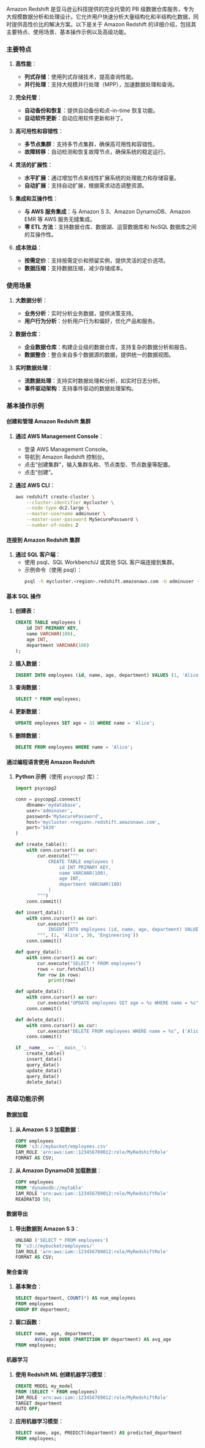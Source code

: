 Amazon Redshift 是亚马逊云科技提供的完全托管的 PB 级数据仓库服务，专为大规模数据分析和处理设计。它允许用户快速分析大量结构化和半结构化数据，同时提供高性价比的解决方案。以下是关于 Amazon Redshift 的详细介绍，包括其主要特点、使用场景、基本操作示例以及高级功能。

### 主要特点

1. **高性能**：
   - **列式存储**：使用列式存储技术，提高查询性能。
   - **并行处理**：支持大规模并行处理（MPP），加速数据处理和查询。

2. **完全托管**：
   - **自动备份和恢复**：提供自动备份和点-in-time 恢复功能。
   - **自动软件更新**：自动应用软件更新和补丁。

3. **高可用性和容错性**：
   - **多节点集群**：支持多节点集群，确保高可用性和容错性。
   - **故障转移**：自动检测和恢复故障节点，确保系统的稳定运行。

4. **灵活的扩展性**：
   - **水平扩展**：通过增加节点来线性扩展系统的处理能力和存储容量。
   - **自动扩展**：支持自动扩展，根据需求动态调整资源。

5. **集成和互操作性**：
   - **与 AWS 服务集成**：与 Amazon S 3、Amazon DynamoDB、Amazon EMR 等 AWS 服务无缝集成。
   - **零 ETL 方法**：支持数据仓库、数据湖、运营数据库和 NoSQL 数据库之间的互操作性。

6. **成本效益**：
   - **按需定价**：支持按需定价和预留实例，提供灵活的定价选项。
   - **数据压缩**：支持数据压缩，减少存储成本。

### 使用场景

1. **大数据分析**：
   - **业务分析**：实时分析业务数据，提供决策支持。
   - **用户行为分析**：分析用户行为和偏好，优化产品和服务。

2. **数据仓库**：
   - **企业数据仓库**：构建企业级的数据仓库，支持复杂的数据分析和报告。
   - **数据整合**：整合来自多个数据源的数据，提供统一的数据视图。

3. **实时数据处理**：
   - **流数据处理**：支持实时数据处理和分析，如实时日志分析。
   - **事件驱动架构**：支持事件驱动的数据处理架构。

### 基本操作示例

#### 创建和管理 Amazon Redshift 集群

1. **通过 AWS Management Console**：
   - 登录 AWS Management Console。
   - 导航到 Amazon Redshift 控制台。
   - 点击“创建集群”，输入集群名称、节点类型、节点数量等配置。
   - 点击“创建”。

2. **通过 AWS CLI**：
   ```sh
   aws redshift create-cluster \
       --cluster-identifier mycluster \
       --node-type dc2.large \
       --master-username adminuser \
       --master-user-password MySecurePassword \
       --number-of-nodes 2
   ```

#### 连接到 Amazon Redshift 集群

1. **通过 SQL 客户端**：
   - 使用 psql、SQL Workbench/J 或其他 SQL 客户端连接到集群。
   - 示例命令（使用 psql）：
     ```sh
     psql -h mycluster.<region>.redshift.amazonaws.com -U adminuser -d mydatabase -p 5439
     ```

#### 基本 SQL 操作

1. **创建表**：
   ```sql
   CREATE TABLE employees (
       id INT PRIMARY KEY,
       name VARCHAR(100),
       age INT,
       department VARCHAR(100)
   );
   ```

2. **插入数据**：
   ```sql
   INSERT INTO employees (id, name, age, department) VALUES (1, 'Alice', 30, 'Engineering');
   ```

3. **查询数据**：
   ```sql
   SELECT * FROM employees;
   ```

4. **更新数据**：
   ```sql
   UPDATE employees SET age = 31 WHERE name = 'Alice';
   ```

5. **删除数据**：
   ```sql
   DELETE FROM employees WHERE name = 'Alice';
   ```

#### 通过编程语言使用 Amazon Redshift

1. **Python 示例**（使用 `psycopg2` 库）：
   ```python
   import psycopg2

   conn = psycopg2.connect(
       dbname='mydatabase',
       user='adminuser',
       password='MySecurePassword',
       host='mycluster.<region>.redshift.amazonaws.com',
       port='5439'
   )

   def create_table():
       with conn.cursor() as cur:
           cur.execute("""
               CREATE TABLE employees (
                   id INT PRIMARY KEY,
                   name VARCHAR(100),
                   age INT,
                   department VARCHAR(100)
               )
           """)
       conn.commit()

   def insert_data():
       with conn.cursor() as cur:
           cur.execute("""
               INSERT INTO employees (id, name, age, department) VALUES (%s, %s, %s, %s)
           """, (1, 'Alice', 30, 'Engineering'))
       conn.commit()

   def query_data():
       with conn.cursor() as cur:
           cur.execute("SELECT * FROM employees")
           rows = cur.fetchall()
           for row in rows:
               print(row)

   def update_data():
       with conn.cursor() as cur:
           cur.execute("UPDATE employees SET age = %s WHERE name = %s", (31, 'Alice'))
       conn.commit()

   def delete_data():
       with conn.cursor() as cur:
           cur.execute("DELETE FROM employees WHERE name = %s", ('Alice',))
       conn.commit()

   if __name__ == '__main__':
       create_table()
       insert_data()
       query_data()
       update_data()
       query_data()
       delete_data()
   ```

### 高级功能示例

#### 数据加载

1. **从 Amazon S 3 加载数据**：
   ```sql
   COPY employees
   FROM 's3://mybucket/employees.csv'
   IAM_ROLE 'arn:aws:iam::123456789012:role/MyRedshiftRole'
   FORMAT AS CSV;
   ```

2. **从 Amazon DynamoDB 加载数据**：
   ```sql
   COPY employees
   FROM 'dynamodb://mytable'
   IAM_ROLE 'arn:aws:iam::123456789012:role/MyRedshiftRole'
   READRATIO 50;
   ```

#### 数据导出

1. **导出数据到 Amazon S 3**：
   ```sql
   UNLOAD ('SELECT * FROM employees')
   TO 's3://mybucket/employees/'
   IAM_ROLE 'arn:aws:iam::123456789012:role/MyRedshiftRole'
   FORMAT AS CSV;
   ```

#### 聚合查询

1. **基本聚合**：
   ```sql
   SELECT department, COUNT(*) AS num_employees
   FROM employees
   GROUP BY department;
   ```

2. **窗口函数**：
   ```sql
   SELECT name, age, department,
          AVG(age) OVER (PARTITION BY department) AS avg_age
   FROM employees;
   ```

#### 机器学习

1. **使用 Redshift ML 创建机器学习模型**：
   ```sql
   CREATE MODEL my_model
   FROM (SELECT * FROM employees)
   IAM_ROLE 'arn:aws:iam::123456789012:role/MyRedshiftRole'
   TARGET department
   AUTO OFF;
   ```

2. **应用机器学习模型**：
   ```sql
   SELECT name, age, PREDICT(department) AS predicted_department
   FROM employees;
   ```
